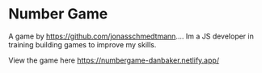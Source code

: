 # Number Game

A game by https://github.com/jonasschmedtmann.... Im a JS developer in training building games to improve my skills.

View the game here https://numbergame-danbaker.netlify.app/
